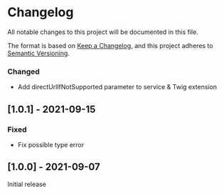 # Changelog
All notable changes to this project will be documented in this file.

The format is based on [Keep a Changelog](https://keepachangelog.com/en/1.0.0/),
and this project adheres to [Semantic Versioning](https://semver.org/spec/v2.0.0.html).

### Changed
- Add directUrlIfNotSupported parameter to service & Twig extension

## [1.0.1] - 2021-09-15
### Fixed
- Fix possible type error

## [1.0.0] - 2021-09-07
Initial release

